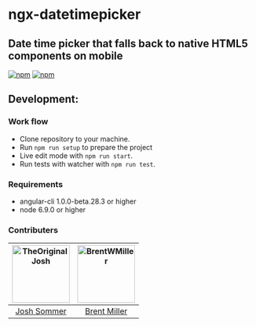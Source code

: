 # ngx-datetimepicker
## Date time picker that falls back to native HTML5 components on mobile

[![npm](https://img.shields.io/npm/v/ngx-datetimepicker.svg)](https://www.npmjs.com/package/ngx-datetimepicker)
[![npm](https://img.shields.io/npm/dt/ngx-datetimepicker.svg?label=npm%20downloads)](https://www.npmjs.com/package/ngx-datetimepicker)



## Development:

### Work flow

* Clone repository to your machine.
* Run `npm run setup` to prepare the  project
* Live edit mode with `npm run start`.
* Run tests with watcher with `npm run test`.

### Requirements

* angular-cli 1.0.0-beta.28.3 or higher
* node 6.9.0 or higher

### Contributers

[<img alt="TheOriginalJosh" src="https://avatars.githubusercontent.com/u/1486275?v=3&s=117" width="117">](https://github.com/TheOriginalJosh) | [<img alt="BrentWMiller" src="https://avatars.githubusercontent.com/u/13574057?v=3&s=117" width="117">](https://github.com/BrentWMiller)
:---: |:---: |
[Josh Sommer](https://github.com/TheOriginalJosh) |[Brent Miller](https://github.com/BrentWMiller)
